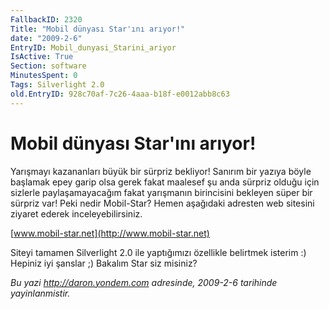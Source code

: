 ```yaml
---
FallbackID: 2320
Title: "Mobil dünyası Star'ını arıyor!"
date: "2009-2-6"
EntryID: Mobil_dunyasi_Starini_ariyor
IsActive: True
Section: software
MinutesSpent: 0
Tags: Silverlight 2.0
old.EntryID: 928c70af-7c26-4aaa-b18f-e0012abb8c63
---
```

# Mobil dünyası Star'ını arıyor!
Yarışmayı kazananları büyük bir sürpriz bekliyor! Sanırım bir yazıya
böyle başlamak epey garip olsa gerek fakat maalesef şu anda sürpriz
olduğu için sizlerle paylaşamayacağım fakat yarışmanın birincisini
bekleyen süper bir sürpriz var! Peki nedir Mobil-Star? Hemen aşağıdaki
adresten web sitesini ziyaret ederek inceleyebilirsiniz.

[www.mobil-star.net](http://www.mobil-star.net)

Siteyi tamamen Silverlight 2.0 ile yaptığımızı özellikle belirtmek
isterim :) Hepiniz iyi şanslar ;) Bakalım Star siz misiniz?



*Bu yazi http://daron.yondem.com adresinde, 2009-2-6 tarihinde yayinlanmistir.*
